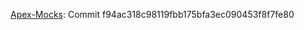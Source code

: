 [Apex-Mocks](https://github.com/apex-enterprise-patterns/fflib-apex-mocks): Commit f94ac318c98119fbb175bfa3ec090453f8f7fe80